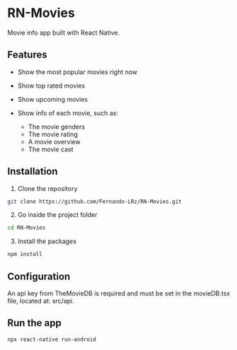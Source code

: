 # RN-Movies
Movie info app built with React Native.

## Features
 * Show the most popular movies right now
 * Show top rated movies
 * Show upcoming movies
 * Show info of each movie, such as: 
 
   - The movie genders
   - The movie rating
   - A movie overview
   - The movie cast
 
## Installation
1. Clone the repository
```bash
git clone https://github.com/Fernando-LRz/RN-Movies.git
``` 
2. Go inside the project folder
```bash
cd RN-Movies
```
3. Install the packages
```bash
npm install
```

## Configuration
An api key from TheMovieDB is required and must be set in the movieDB.tsx file, located at: src/api.

## Run the app
```bash
npx react-native run-android
```
